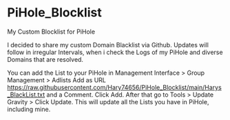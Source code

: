 # PiHole_Blocklist
My Custom Blocklist for PiHole

I decided to share my custom Domain Blacklist via Github.
Updates will follow in irregular Intervals, when i check the Logs of my PiHole and diverse Domains that are resolved.

You can add the List to your PiHole in Management Interface > Group Management > Adlists
Add as URL https://raw.githubusercontent.com/Hary74656/PiHole_Blocklist/main/Harys_BlackList.txt and a Comment.
Click Add.
After that go to Tools > Update Gravity > Click Update.
This will update all the Lists you have in PiHole, including mine.
